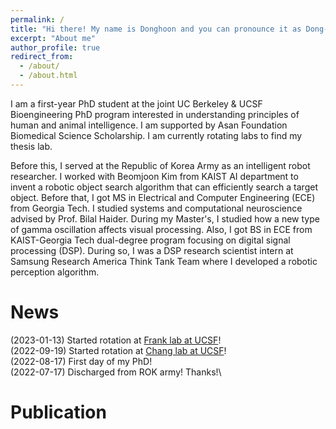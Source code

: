 ```yaml
---
permalink: /
title: "Hi there! My name is Donghoon and you can pronounce it as Dong-Who-n"
excerpt: "About me"
author_profile: true
redirect_from: 
  - /about/
  - /about.html
---
```


I am a first-year PhD student at the joint UC Berkeley & UCSF Bioengineering PhD program interested in understanding principles of human and animal intelligence. I am supported by Asan Foundation Biomedical Science Scholarship. I am currently rotating labs to find my thesis lab.

Before this, I served at the Republic of Korea Army as an intelligent robot researcher. I worked with Beomjoon Kim from KAIST AI department to invent a robotic object search algorithm that can efficiently search a target object. Before that, I got MS in Electrical and Computer Engineering (ECE) from Georgia Tech. I studied systems and computational neuroscience advised by Prof. Bilal Haider. During my Master's, I studied how a new type of gamma oscillation affects visual processing. Also, I got BS in ECE from KAIST-Georgia Tech dual-degree program focusing on digital signal processing (DSP). During so, I was a DSP research scientist intern at Samsung Research America Think Tank Team where I developed a robotic perception algorithm.

News
======
(2023-01-13) Started rotation at [Frank lab at UCSF](https://changlab.ucsf.edu/)!\
(2022-09-19) Started rotation at [Chang lab at UCSF](https://changlab.ucsf.edu/)!\
(2022-08-17) First day of my PhD! \
(2022-07-17) Discharged from ROK army! Thanks!\ 


Publication
======